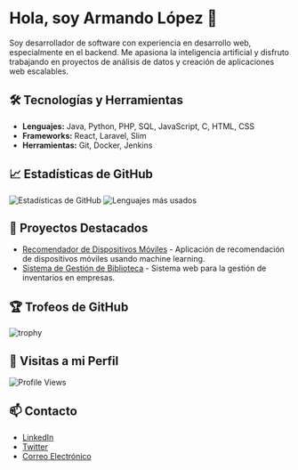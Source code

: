 # Hola, soy Armando López 👋

Soy desarrollador de software con experiencia en desarrollo web, especialmente en el backend. Me apasiona la inteligencia artificial y disfruto trabajando en proyectos de análisis de datos y creación de aplicaciones web escalables.

## 🛠️ Tecnologías y Herramientas
- **Lenguajes:** Java, Python, PHP, SQL, JavaScript, C, HTML, CSS
- **Frameworks:** React, Laravel, Slim
- **Herramientas:** Git, Docker, Jenkins

## 📈 Estadísticas de GitHub
![Estadísticas de GitHub](https://github-readme-stats.vercel.app/api?username=armandls&show_icons=true&theme=radical)
![Lenguajes más usados](https://github-readme-stats.vercel.app/api/top-langs/?username=armandls&layout=compact&theme=radical)

## 🚀 Proyectos Destacados
- [Recomendador de Dispositivos Móviles](https://github.com/armandls/mobile-chatbot) - Aplicación de recomendación de dispositivos móviles usando machine learning.
- [Sistema de Gestión de Biblioteca](https://github.com/armandls/books) - Sistema web para la gestión de inventarios en empresas.

## 🏆 Trofeos de GitHub
![trophy](https://github-profile-trophy.vercel.app/?username=armandls&theme=onedark)

## 👀 Visitas a mi Perfil
![Profile Views](https://komarev.com/ghpvc/?username=armandls&color=green)

## 📫 Contacto
- [LinkedIn](linkedin.com/in/armand-lópez-sanmartín-2485b5241)
- [Twitter](https://twitter.com/_NeonVortex_)
- [Correo Electrónico](armand15062003@gmail.com)
